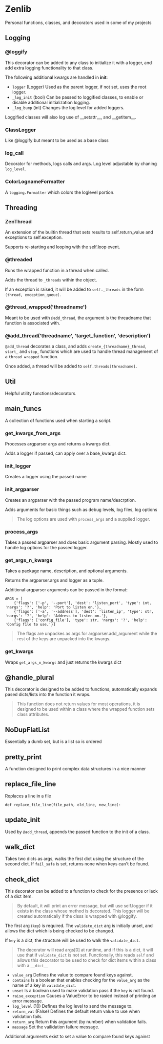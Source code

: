 # Zenlib

Personal functions, classes, and decorators used in some of my projects

## Logging

### @loggify

This decorator can be added to any class to initialize it with a logger, and add extra logging functionality to that class.

The following additional kwargs are handled in __init__:

* `logger` (Logger) Used as the parent logger, if not set, uses the root logger.
* `_log_init` (bool) Can be passed to loggified classes, to enable or disable additional initialization logging.
* `_log_bump` (int) Changes the log level for added loggers.

Loggified classes will also log use of \_\_setattr\_\_,  and \_\_getitem\_\_.


### ClassLogger

Like @loggify but meant to be used as a base class

### log_call

Decorator for methods, logs calls and args. Log level adjustable by chaning `log_level`.

### ColorLognameFormatter

A `logging.Formatter` which colors the loglevel portion.

## Threading

### ZenThread

An extension of the builtin thread that sets results to self.return_value and exceptions to self.exception.

Supports re-starting and looping with the self.loop event.

### @threaded

Runs the wrapped function in a thread when called.

Adds the thread to `_threads` within the object.

If an exception is raised, it will be added to `self._threads` in the form `(thread, exception_queue)`.

### @thread_wrapped('threadname')

Meant to be used with `@add_thread`, the argument is the threadname that function is associated with.

### @add_thread('threadname', 'target_function', 'description')

`@add_thread` decorates a class, and adds `create_{threadname}_thread`, `start_` and `stop_` functions which are used to handle thread management of a `thread_wrapped` function.

Once added, a thread will be added to `self.threads[threadname]`.

## Util

Helpful utility functions/decorators.

## main_funcs

A collection of functions used when starting a script.

### get_kwargs_from_args

Processes argparser args and returns a kwargs dict.

Adds a logger if passed, can apply over a base_kwargs dict.

### init_logger

Creates a logger using the passed name

### init_argparser

Creates an argparser with the passed program name/descrption.

Adds arguments for basic things such as debug levels, log files, log options

> The log options are used with `process_args` and a supplied logger.

### process_args

Takes a passed argparser and does basic argument parsing. Mostly used to handle log options for the passed logger.

### get_args_n_kwargs

Takes a package name, description, and optional arguments.

Returns the argparser.args and logger as a tuple.

Additional argparser arguments can be passed in the format:

```
ARGS = [
    {'flags': ['-p', '--port'], 'dest': 'listen_port', 'type': int, 'nargs': '?', 'help': 'Port to listen on.'},
    {'flags': ['-a', '--address'], 'dest': 'listen_ip', 'type': str, 'nargs': '?', 'help': 'Address to listen on.'},
    {'flags': ['config_file'], 'type': str, 'nargs': '?', 'help': 'Config file to use.'}]
```

> The flags are unpackes as args for argparser.add_argument while the rest of the keys are unpacked into the kwargs.


### get_kwargs

Wraps `get_args_n_kwargs` and just returns the kwargs dict


## @handle_plural

This decorator is designed to be added to functions, automatically expands pased dicts/lists into the function it wraps.

> This function does not return values for most operations, it is designed to be used within a class where the wrapped function sets class attributes.

## NoDupFlatList

Essentially a dumb set, but is a list so is ordered

## pretty_print

A function designed to print complex data structures in a nice manner

## replace_file_line

Replaces a line in a file

`def replace_file_line(file_path, old_line, new_line):`

## update_init

Used by `@add_thread`, appends the passed function to the init of a class.

## walk_dict

Takes two dicts as args, walks the first dict using the structure of the second dict.
If `fail_safe` is set, returns none when keys can't be found.

## check_dict

This decorator can be added to a function to check for the presence or lack of a dict item.

> By default, it will print an error message, but will use self.logger if it exists in the class whose method is decorated.
> This logger will be created automatically if the clsss is wrapped with @loggify.

The first arg (`key`) is required. The `validate_dict` arg is initially unset, and allows the dict which is being checked to be changed.

If `key` is a dict, the structure will be used to walk the `validate_dict`.

> The decorator will read args[0] at runtime, and if this is a dict, it will use that if `validate_dict` is not set.
> Functionally, this reads `self` and allows this decorator to be used to check for dict items within a class with a  `__dict__`

* `value_arg` Defines the value to compare found keys against.
* `contains` Is a boolean that enables checking for the `value_arg` as the name of a key in `validate_dict`.
* `unset` Is a boolean used to make validation pass if the `key` is not found.
* `raise_exception` Causes a ValueError to be rasied instead of printing an error message.
* `log_level` (10) Defines the log level to send the message to.
* `return_val` (False) Defines the default return value to use when validation fails.
* `return_arg` Return this argument (by number) when validation fails.
* `message` Set the vailidation failure message.

Additional arguments exist to set a value to compare found keys against
